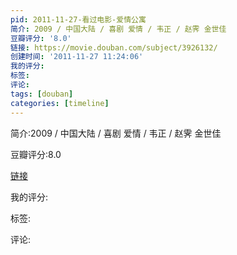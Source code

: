```yaml
---
pid: 2011-11-27-看过电影-爱情公寓
简介: 2009 / 中国大陆 / 喜剧 爱情 / 韦正 / 赵霁 金世佳
豆瓣评分: '8.0'
链接: https://movie.douban.com/subject/3926132/
创建时间: '2011-11-27 11:24:06'
我的评分:
标签:
评论:
tags: [douban]
categories: [timeline]
---
```

简介:2009 / 中国大陆 / 喜剧 爱情 / 韦正 / 赵霁 金世佳

豆瓣评分:8.0

[链接](https://movie.douban.com/subject/3926132/)

我的评分:

标签:

评论:

